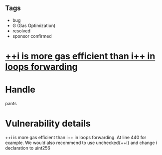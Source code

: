 ## Tags

- bug
- G (Gas Optimization)
- resolved
- sponsor confirmed

# [++i is more gas efficient than i++ in loops forwarding](https://github.com/code-423n4/2021-10-covalent-findings/issues/37) 

# Handle

pants


# Vulnerability details

++i is more gas efficient than i++ in loops forwarding.
At line 440 for example.
We would also recommend to use unchecked{++i} and change i declaration to uint256

